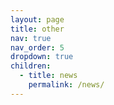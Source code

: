 ```yaml
---
layout: page
title: other
nav: true
nav_order: 5
dropdown: true
children:
  - title: news
    permalink: /news/
---
```

